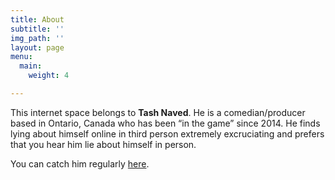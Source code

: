 ```yaml
---
title: About
subtitle: ''
img_path: ''
layout: page
menu:
  main:
    weight: 4

---
```

This internet space belongs to **Tash Naved**. He is a comedian/producer based in Ontario, Canada who has been “in the game” since 2014. He finds lying about himself online in third person extremely excruciating and prefers that you hear him lie about himself in person.

You can catch him regularly [here](https://www.eventbrite.ca/o/comedy-ottawa-10826961900 "eventbrite").